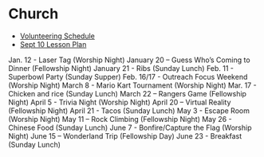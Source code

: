 # Church

- [Volunteering Schedule](https://benklassen77.github.io/documents/church/kidsleaderschedule.pdf)
- [Sept 10 Lesson Plan](https://benklassen77.github.io/documents/church/sept10lessonplan.pdf)

Jan. 12 - Laser Tag (Worship Night)
January 20 – Guess Who’s Coming to Dinner (Fellowship Night)
January 21 - Ribs (Sunday Lunch)
Feb. 11 - Superbowl Party (Sunday Supper)
Feb. 16/17 - Outreach Focus Weekend (Worship Night)
March 8 - Mario Kart Tournament (Worship Night)
Mar. 17 - Chicken and rice (Sunday Lunch)
March 22 – Rangers Game (Fellowship Night)
April 5 - Trivia Night (Worship Night)
April 20 – Virtual Reality (Fellowship Night)
April 21 - Tacos (Sunday Lunch)
May 3 - Escape Room (Worship Night)
May 11 – Rock Climbing (Fellowship Night)
May 26 - Chinese Food (Sunday Lunch)
June 7 - Bonfire/Capture the Flag (Worship Night)
June 15 – Wonderland Trip (Fellowship Day)
June 23 - Breakfast (Sunday Lunch)
